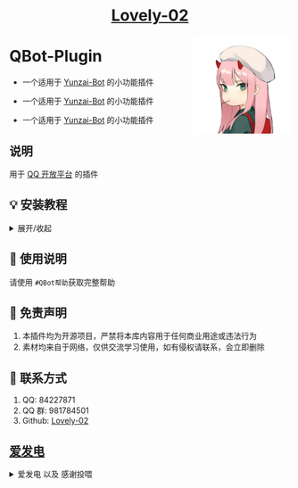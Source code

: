 <div align="center">

# [Lovely-02](https://github.com/Lovely-02)

<img decoding="async" align=right src="resources/imgs/02.png" width="35%">
</div>

# QBot-Plugin

- 一个适用于 [Yunzai-Bot](https://github.com/TimeRainStarSky/Yunzai) 的小功能插件

- 一个适用于 [Yunzai-Bot](https://github.com/TimeRainStarSky/Yunzai) 的小功能插件

- 一个适用于 [Yunzai-Bot](https://github.com/TimeRainStarSky/Yunzai) 的小功能插件

## 说明

用于 [QQ 开放平台](https://q.qq.com/) 的插件

## 💡 安装教程

<details>
  <summary>展开/收起</summary>

#### ⚙️**获取令牌**

- [Github](https://github.com/settings/tokens)
- [Gitcode](https://gitcode.com/setting/token-classic)

#### 🔧Yunzai 根目录执行命令安装

- Github

```bash
git clone --depth=1 https://github.com/Lovely-02/QBot-Plugin.git ./plugins/QBot-Plugin/
```

> [!NOTE]
> 如果你的网络环境较差，无法连接到 Github，可以使用 [02](https://github.com/Lovely-02) 提供的文件代理加速下载服务
>
> ```
> git clone --depth=1 https://ghproxy.521002.xyz/https://github.com/Lovely-02/QBot-Plugin.git ./plugins/QBot-Plugin/
> ```

- Gitcode

```bash
git clone --depth=1 https://gitcode.com/Lovely-02/QBot-Plugin.git ./plugins/QBot-Plugin/
```

#### 🔧 安装依赖

```bash
pnpm install
```

</details>

## 🌸 使用说明

请使用 `#QBot帮助`获取完整帮助

## 💬 免责声明

1.  本插件均为开源项目，严禁将本库内容用于任何商业用途或违法行为
2.  素材均来自于网络，仅供交流学习使用，如有侵权请联系，会立即删除

## 🌸 联系方式

1. QQ: 84227871
2. QQ 群: 981784501
3. Github: [Lovely-02](https://github.com/Lovely-02)

## [爱发电](https://afdian.com/a/lovely02)

<details>
<summary>爱发电 以及 感谢投喂 </summary>
<img width="365px" height="450px" src="resources/imgs/afdian02.jpg">
